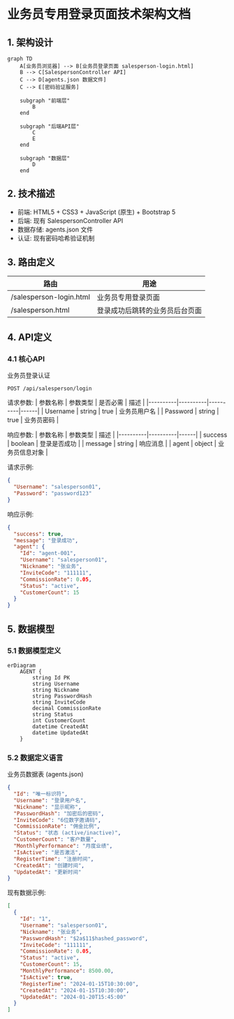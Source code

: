 # 业务员专用登录页面技术架构文档

## 1. 架构设计

```mermaid
graph TD
    A[业务员浏览器] --> B[业务员登录页面 salesperson-login.html]
    B --> C[SalespersonController API]
    C --> D[agents.json 数据文件]
    C --> E[密码验证服务]
    
    subgraph "前端层"
        B
    end
    
    subgraph "后端API层"
        C
        E
    end
    
    subgraph "数据层"
        D
    end
```

## 2. 技术描述

- 前端: HTML5 + CSS3 + JavaScript (原生) + Bootstrap 5
- 后端: 现有 SalespersonController API
- 数据存储: agents.json 文件
- 认证: 现有密码哈希验证机制

## 3. 路由定义

| 路由 | 用途 |
|------|------|
| /salesperson-login.html | 业务员专用登录页面 |
| /salesperson.html | 登录成功后跳转的业务员后台页面 |

## 4. API定义

### 4.1 核心API

业务员登录认证
```
POST /api/salesperson/login
```

请求参数:
| 参数名称 | 参数类型 | 是否必需 | 描述 |
|----------|----------|----------|------|
| Username | string | true | 业务员用户名 |
| Password | string | true | 业务员密码 |

响应参数:
| 参数名称 | 参数类型 | 描述 |
|----------|----------|------|
| success | boolean | 登录是否成功 |
| message | string | 响应消息 |
| agent | object | 业务员信息对象 |

请求示例:
```json
{
  "Username": "salesperson01",
  "Password": "password123"
}
```

响应示例:
```json
{
  "success": true,
  "message": "登录成功",
  "agent": {
    "Id": "agent-001",
    "Username": "salesperson01",
    "Nickname": "张业务",
    "InviteCode": "111111",
    "CommissionRate": 0.05,
    "Status": "active",
    "CustomerCount": 15
  }
}
```

## 5. 数据模型

### 5.1 数据模型定义

```mermaid
erDiagram
    AGENT {
        string Id PK
        string Username
        string Nickname
        string PasswordHash
        string InviteCode
        decimal CommissionRate
        string Status
        int CustomerCount
        datetime CreatedAt
        datetime UpdatedAt
    }
```

### 5.2 数据定义语言

业务员数据表 (agents.json)
```json
{
  "Id": "唯一标识符",
  "Username": "登录用户名",
  "Nickname": "显示昵称", 
  "PasswordHash": "加密后的密码",
  "InviteCode": "6位数字邀请码",
  "CommissionRate": "佣金比例",
  "Status": "状态 (active/inactive)",
  "CustomerCount": "客户数量",
  "MonthlyPerformance": "月度业绩",
  "IsActive": "是否激活",
  "RegisterTime": "注册时间",
  "CreatedAt": "创建时间",
  "UpdatedAt": "更新时间"
}
```

现有数据示例:
```json
[
  {
    "Id": "1",
    "Username": "salesperson01",
    "Nickname": "张业务",
    "PasswordHash": "$2a$11$hashed_password",
    "InviteCode": "111111",
    "CommissionRate": 0.05,
    "Status": "active",
    "CustomerCount": 15,
    "MonthlyPerformance": 8500.00,
    "IsActive": true,
    "RegisterTime": "2024-01-15T10:30:00",
    "CreatedAt": "2024-01-15T10:30:00",
    "UpdatedAt": "2024-01-20T15:45:00"
  }
]
```